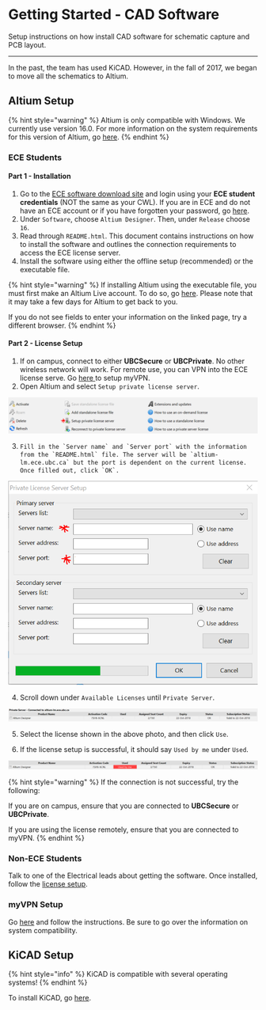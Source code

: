 # Getting Started - CAD Software

Setup instructions on how install CAD software for schematic capture and PCB layout.

---
In the past, the team has used KiCAD. However, in the fall of 2017, we began to move all the schematics to Altium. 

## Altium Setup

{% hint style="warning" %}
Altium is only compatible with Windows. We currently use version 16.0. For more information on the system requirements for this version of Altium, go [here](https://www.altium.com/documentation/16.0/display/ADES/Altium+Designer+-+%28%28System+Requirements%29%29).
{% endhint %}

### ECE Students

#### Part 1 - Installation

1. Go to the [ECE software download site](https://download.ece.ubc.ca/auth/login) and login using your **ECE student credentials** \(NOT the same as your CWL\). If you are in ECE and do not have an ECE account or if you have forgotten your password, go [here](https://help.ece.ubc.ca/How_To_Get_An_Account).
2. Under `Software`, choose `Altium Designer`. Then, under `Release` choose `16`.
3. Read through `README.html`. This document contains instructions on how to install the software and outlines the connection requirements to access the ECE license server.
4. Install the software using either the offline setup \(recommended\) or the executable file.

{% hint style="warning" %}
If installing Altium using the executable file, you must first make an Altium Live account. To do so, go [here](https://live.altium.com/Join). Please note that it may take a few days for Altium to get back to you. 

If you do not see fields to enter your information on the linked page, try a different browser.
{% endhint %}

#### Part 2 - License Setup

1. If on campus, connect to either **UBCSecure** or **UBCPrivate**. No other wireless network will work. For remote use, you can VPN into the ECE license serve. Go [here ](getting-started-cad-software-wip.md#myvpn-setup)to setup myVPN.
2. Open Altium and select `Setup private license server`.

![](../../.gitbook/assets/altium1.PNG)

3.     Fill in the `Server name` and `Server port` with the information from the `README.html` file. The server will be `altium-lm.ece.ubc.ca` but the port is dependent on the current license. Once filled out, click `OK`.

![](../../.gitbook/assets/altium2.PNG)

4.    Scroll down under `Available Licenses` until `Private Server`.

![](../../.gitbook/assets/altium3.PNG)

5.   Select the license shown in the above photo, and then click `Use`.

6.    If the license setup is successful, it should say `Used by me` under `Used`.

![](../../.gitbook/assets/altium4.PNG)

{% hint style="warning" %}
If the connection is not successful, try the following:

If you are on campus, ensure that you are connected to **UBCSecure** or **UBCPrivate**. 

If you are using the license remotely, ensure that you are connected to myVPN. 
{% endhint %}

### Non-ECE Students

Talk to one of the Electrical leads about getting the software. Once installed, follow the [license setup](getting-started-cad-software-wip.md#part-2-license-setup).

### myVPN Setup

Go [here](https://it.ubc.ca/services/email-voice-internet/myvpn/setup-documents) and follow the instructions. Be sure to go over the information on system compatibility.

## KiCAD Setup

{% hint style="info" %}
KiCAD is compatible with several operating systems!
{% endhint %}

To install KiCAD, go [here](http://kicad-pcb.org/download/).
